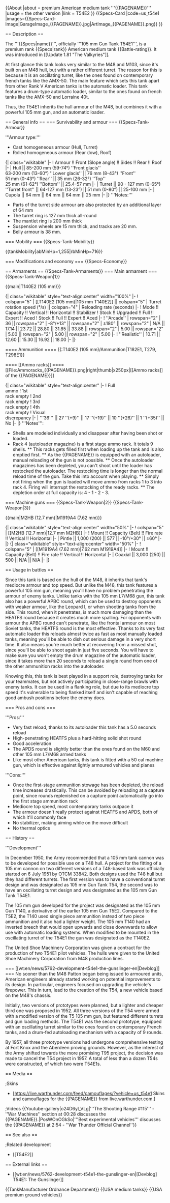 {{About
|about = premium American medium tank '''{{PAGENAME}}'''
|usage = the other version
|link = T54E2
}}
{{Specs-Card
|code=us_t54e1
|images={{Specs-Card-Image|GarageImage_{{PAGENAME}}.jpg|ArtImage_{{PAGENAME}}.png}}
}}

== Description ==
<!-- ''In the description, the first part should be about the history of the creation and combat usage of the vehicle, as well as its key features. In the second part, tell the reader about the ground vehicle in the game. Insert a screenshot of the vehicle, so that if the novice player does not remember the vehicle by name, he will immediately understand what kind of vehicle the article is talking about.'' -->
The '''{{Specs|name}}''', officially '''105 mm Gun Tank T54E1''', is a premium rank {{Specs|rank}} American medium tank {{Battle-rating}}. It was introduced in [[Update 1.81 "The Valkyries"]].

At first glance this tank looks very similar to the M48 and M103, since it's built on an M48 hull, but with a rather different turret. The reason for this is because it is an oscillating turret, like the ones found on contemporary french tanks like the AMX-50. The main feature which sets this tank apart from other Rank V American tanks is the automatic loader. This tank features a drum-type automatic loader, similar to the ones found on french tanks like the AMX-50 and Lorraine 40t.

Thus, the T54E1 inherits the hull armour of the M48, but combines it with a powerful 105 mm gun, and an automatic loader.

== General info ==
=== Survivability and armour ===
{{Specs-Tank-Armour}}
<!-- ''Describe armour protection. Note the most well protected and key weak areas. Appreciate the layout of modules as well as the number and location of crew members. Is the level of armour protection sufficient, is the placement of modules helpful for survival in combat? If necessary use a visual template to indicate the most secure and weak zones of the armour.'' -->
'''Armour type:'''

* Cast homogeneous armour (Hull, Turret)
* Rolled homogeneous armour (Rear (low), Roof)

{| class="wikitable"
|-
! Armour !! Front (Slope angle) !! Sides !! Rear !! Roof
|-
| Hull || 85-200 mm (59-74°) ''Front glacis'' <br> 63-200 mm (13-60°) ''Lower glacis'' || 76 mm (8-43°) ''Front'' <br> 51 mm (0-43°) ''Rear'' || 35 mm (26-32°) ''Top'' <br> 25 mm (61-62°) ''Bottom'' || 25.4-57 mm
|-
| Turret || 90 - 127 mm (0-65°) ''Turret front'' || 64-127 mm (13-23°) || 51 mm (0-80°) || 25-100 mm
|-
| Cupola || 64 mm || 64 mm || 64 mm || 25 mm
|-
|}
'''Notes:'''

* Parts of the turret side armour are also protected by an additional layer of 64 mm
* The turret ring is 127 mm thick all-round
* The mantlet ring is 200 mm thick
* Suspension wheels are 15 mm thick, and tracks are 20 mm.
* Belly armour is 38 mm.

=== Mobility ===
{{Specs-Tank-Mobility}}
<!-- ''Write about the mobility of the ground vehicle. Estimate the specific power and manoeuvrability, as well as the maximum speed forwards and backwards.'' -->

{{tankMobility|abMinHp=1,255|rbMinHp=716}}

=== Modifications and economy ===
{{Specs-Economy}}

== Armaments ==
{{Specs-Tank-Armaments}}
=== Main armament ===
{{Specs-Tank-Weapon|1}}
<!-- ''Give the reader information about the characteristics of the main gun. Assess its effectiveness in a battle based on the reloading speed, ballistics and the power of shells. Do not forget about the flexibility of the fire, that is how quickly the cannon can be aimed at the target, open fire on it and aim at another enemy. Add a link to the main article on the gun: <code><nowiki>{{main|Name of the weapon}}</nowiki></code>. Describe in general terms the ammunition available for the main gun. Give advice on how to use them and how to fill the ammunition storage.'' -->
{{main|T140E2 (105 mm)}}

{| class="wikitable" style="text-align:center" width="100%"
|-
! colspan="5" | [[T140E2 (105 mm)|105 mm T140E2]] || colspan="5" | Turret rotation speed (°/s) || colspan="4" | Reloading rate (seconds)
|-
! Mode !! Capacity !! Vertical !! Horizontal !! Stabilizer
! Stock !! Upgraded !! Full !! Expert !! Aced
! Stock !! Full !! Expert !! Aced
|-
! ''Arcade''
| rowspan="2" | 36 || rowspan="2" | -8°/+13° || rowspan="2" | ±180° || rowspan="2" | N/A || 17.14 || 23.72 || 28.80 || 31.85 || 33.88 || rowspan="2" | 5.00 || rowspan="2" | 5.00 || rowspan="2" | 5.00 || rowspan="2" | 5.00
|-
! ''Realistic''
| 10.71 || 12.60 || 15.30 || 16.92 || 18.00
|-
|}

==== Ammunition ====
{{:T140E2 (105 mm)/Ammunition|T182E1, T279, T298E1}}

==== [[Ammo racks]] ====
[[File:Ammoracks_{{PAGENAME}}.png|right|thumb|x250px|[[Ammo racks]] of the {{PAGENAME}}]]
<!-- '''Last updated: 2.7.0.173''' -->
{| class="wikitable" style="text-align:center"
|-
! Full<br>ammo
! 1st<br>rack empty
! 2nd<br>rack empty
! 3rd<br>rack empty
! 4th<br>rack empty
! Visual<br>discrepancy
|-
| '''36''' || 27&nbsp;''(+9)'' || 17&nbsp;''(+19)'' || 10&nbsp;''(+26)'' || 1&nbsp;''(+35)'' || No
|-
|}
'''Notes''':

* Shells are modeled individually and disappear after having been shot or loaded.
* Rack 4 (autoloader magazine) is a first stage ammo rack. It totals 9 shells.
** This racks gets filled first when loading up the tank and is also emptied first.
** As the {{PAGENAME}} is equipped with an autoloader, manual reloading of the gun is not possible.
** Once the autoloader magazines has been depleted, you can't shoot until the loader has restocked the autoloader. The restocking time is longer than the normal reload time of the gun. Take this into account when playing.
** Simply not firing when the gun is loaded will move ammo from racks 1 to 3 into rack 4. Firing will interrupt the restocking of the ready racks.
** The depletion order at full capacity is: 4 - 1 - 2 - 3.

=== Machine guns ===
{{Specs-Tank-Weapon|2}}
{{Specs-Tank-Weapon|3}}
<!-- ''Offensive and anti-aircraft machine guns not only allow you to fight some aircraft but also are effective against lightly armoured vehicles. Evaluate machine guns and give recommendations on its use.'' -->
{{main|M2HB (12.7 mm)|M1919A4 (7.62 mm)}}

{| class="wikitable" style="text-align:center" width="50%"
|-
! colspan="5" | [[M2HB (12.7 mm)|12.7 mm M2HB]]
|-
! Mount !! Capacity (Belt) !! Fire rate !! Vertical !! Horizontal
|-
| Pintle || 1,000 (200) || 577 || -10°/+30° || ±60°
|-
|}
{| class="wikitable" style="text-align:center" width="50%"
|-
! colspan="5" | [[M1919A4 (7.62 mm)|7.62 mm M1919A4]]
|-
! Mount !! Capacity (Belt) !! Fire rate !! Vertical !! Horizontal
|-
| Coaxial || 3,000 (250) || 500 || N/A || N/A
|-
|}

== Usage in battles ==
<!-- ''Describe the tactics of playing in the vehicle, the features of using vehicles in the team and advice on tactics. Refrain from creating a "guide" - do not impose a single point of view but instead give the reader food for thought. Describe the most dangerous enemies and give recommendations on fighting them. If necessary, note the specifics of the game in different modes (AB, RB, SB).'' -->
Since this tank is based on the hull of the M48, it inherits that tank's mediocre armour and top speed. But unlike the M48, this tank features a powerful 105 mm gun, meaning you'll have no problem penetrating the armour of enemy tanks. Unlike tanks with the 105 mm L7/M68 gun, this tank also has a powerful APBC round, which can be used to destroy opponents with weaker armour, like the Leopard I, or when shooting tanks from the side. This round, when it penetrates, is much more damaging than the HEATFS round because it creates much more spalling. For opponents with armour the APBC round can't penetrate, like the frontal armour on most Soviet tanks, the HEATFS round is the most effective. Thanks to its very fast automatic loader this reloads almost twice as fast as most manually loaded tanks, meaning you'll be able to dish out serious damage in a very short time. It also means you're much better at recovering from a missed shot, since you'll be able to shoot again in just five seconds. You will have to make sure you won't empty the drum magazine of the automatic loader, since it takes more than 20 seconds to reload a single round from one of the other ammunition racks into the autoloader.

Knowing this, this tank is best played in a support role, destroying tanks for your teammates, but not actively participating in close-range brawls with enemy tanks. It can be used in a flanking role, but due to its mediocre top speed it's vulnerable to being flanked itself and isn't capable of reaching good ambush positions before the enemy does.

=== Pros and cons ===
<!-- ''Summarise and briefly evaluate the vehicle in terms of its characteristics and combat effectiveness. Mark its pros and cons in a bulleted list. Try not to use more than 6 points for each of the characteristics. Avoid using categorical definitions such as "bad", "good" and the like - use substitutions with softer forms such as "inadequate" and "effective".'' -->

'''Pros:'''

* Very fast reload, thanks to its autoloader this tank has a 5.0 seconds reload
* High-penetrating HEATFS plus a hard-hitting solid shot round
* Good acceleration
* The APDS round is slightly better than the ones found on the M60 and other 105 mm L7/M68 armed tanks
* Like most other American tanks, this tank is fitted with a 50 cal machine gun, which is effective against lightly armoured vehicles and planes

'''Cons:'''

* Once the first-stage ammunition stowage has been depleted, the reload time increases drastically. This can be avoided by reloading at a capture point, since rounds replenished on a capture point automatically go into the first stage ammunition rack
* Mediocre top speed, most contemporary tanks outpace it
* The armour doesn't really protect against HEATFS and APDS, both of which it'll commonly face
* No stabilizer, making aiming while on the move difficult
* No thermal optics

== History ==
<!-- ''Describe the history of the creation and combat usage of the vehicle in more detail than in the introduction. If the historical reference turns out to be too long, take it to a separate article, taking a link to the article about the vehicle and adding a block "/History" (example: <nowiki>https://wiki.warthunder.com/(Vehicle-name)/History</nowiki>) and add a link to it here using the <code>main</code> template. Be sure to reference text and sources by using <code><nowiki><ref></ref></nowiki></code>, as well as adding them at the end of the article with <code><nowiki><references /></nowiki></code>. This section may also include the vehicle's dev blog entry (if applicable) and the in-game encyclopedia description (under <code><nowiki>=== In-game description ===</nowiki></code>, also if applicable).'' -->

'''Development'''

In December 1950, the Army recommended that a 105 mm tank cannon was to be developed for possible use on a T48 hull. A project for the fitting of a 105 mm cannon on two different versions of a T48-based tank was officially started on 6 July 1951 by OTCM 33842. Both designs used the T48 hull but they had different turrets. The first version was to have a conventional turret design and was designated as 105 mm Gun Tank T54, the second was to have an oscillating turret design and was designated as the 105 mm Gun Tank T54E1.

The 105 mm gun developed for the project was designated as the 105 mm Gun T140, a derivative of the earlier 105 mm Gun T5E2. Compared to the T5E2, the T140 used single piece ammunition instead of two piece ammunition and it also had a lighter weight. The 105 mm T140 had an inverted breech that would open upwards and close downwards to allow use with automatic loading systems. When modified to be mounted in the oscillating turret of the T54E1 the gun was designated as the T140E2.

The United Shoe Machinery Corporation was given a contract for the production of two T54E1 pilot vehicles. The hulls were given to the United Shoe Machinery Corporation from M48 production lines.

=== [[wt:en/news/5762-development-t54e1-the-gunslinger-en|Devblog]] ===
No sooner than the M48 Patton began being issued to armoured units, American engineers already started working on potential improvements to its design. In particular, engineers focused on upgrading the vehicle's firepower. This in turn, lead to the creation of the T54, a new vehicle based on the M48's chassis.

Initially, two versions of prototypes were planned, but a lighter and cheaper third one was proposed in 1952. All three versions of the T54 were armed with a modified version of the T5 105 mm gun, but featured different turrets and gun loading methods. The T54E1 was the second prototype, equipped with an oscillating turret similar to the ones found on contemporary French tanks, and a drum-fed autoloading mechanism with a capacity of 9 rounds.

By 1957, all three prototype versions had undergone comprehensive testing at Fort Knox and the Aberdeen proving grounds. However, as the interest of the Army shifted towards the more promising T95 project, the decision was made to cancel the T54 project in 1957. A total of less than a dozen T54s were constructed, of which two were T54E1s.

== Media ==
<!-- ''Excellent additions to the article would be video guides, screenshots from the game, and photos.'' -->

;Skins

* [https://live.warthunder.com/feed/camouflages/?vehicle=us_t54e1 Skins and camouflages for the {{PAGENAME}} from live.warthunder.com.]

;Videos
{{Youtube-gallery|o24D6yl_VLg|'''The Shooting Range #115''' - ''War Machines'' section at 00:28 discusses the {{PAGENAME}}.|PosWOnOGkSo|'''Best experimental vehicles''' discusses the {{PAGENAME}} at 2:54 - ''War Thunder Official Channel''}}

== See also ==
<!-- ''Links to the articles on the War Thunder Wiki that you think will be useful for the reader, for example:''
* ''reference to the series of the vehicles;''
* ''links to approximate analogues of other nations and research trees.'' -->
;Related development
* [[T54E2]]

== External links ==
<!-- ''Paste links to sources and external resources, such as:''
* ''topic on the official game forum;''
* ''other literature.'' -->

* [[wt:en/news/5762-development-t54e1-the-gunslinger-en|[Devblog] T54E1: The Gunslinger]]

{{TankManufacturer Ordnance Department}}
{{USA medium tanks}}
{{USA premium ground vehicles}}